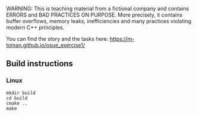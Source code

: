 WARNING: This is teaching material from a fictional company and contains ERRORS and BAD PRACTICES ON PURPOSE. More precisely, it contains buffer overflows, memory leaks, inefficiencies and many practices violating modern C++ principles.

You can find the story and the tasks here: https://m-toman.github.io/osue_exercise1/

## Build instructions

### Linux

```
mkdir build
cd build
cmake ..
make
```